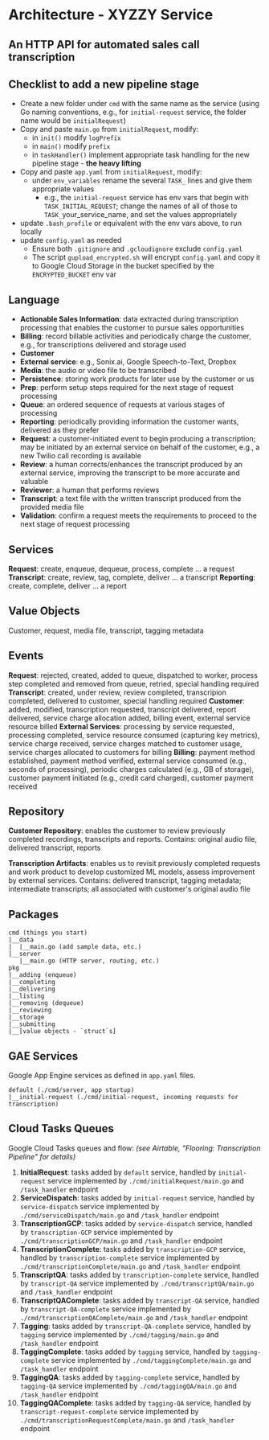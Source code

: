 # Architecture - XYZZY Service

## An HTTP API for automated sales call transcription

## Checklist to add a new pipeline stage

- Create a new folder under `cmd` with the same name as the service (using Go naming conventions, e.g., for `initial-request` service, the folder name would be `initialRequest`)
- Copy and paste `main.go` from `initialRequest`, modify:
  - in `init()` modify `logPrefix`
  - in `main()` modify `prefix`
  - in `taskHandler()` implement appropriate task handling for the new pipeline stage - **the heavy lifting**
- Copy and paste `app.yaml` from `initialRequest`, modify:
  - under `env_variables` rename the several `TASK_` lines and give them appropriate values
    - e.g., the `initial-request` service has env vars that begin with  `TASK_INITIAL_REQUEST`; change the names of all of those to `TASK_`your_service_name, and set the values appropriately
- update `.bash_profile` or equivalent with the env vars above, to run locally
- update `config.yaml` as needed
  - Ensure both `.gitignore` and `.gcloudignore` exclude `config.yaml`
  - The script `gupload_encrypted.sh` will encrypt `config.yaml` and copy it to Google Cloud Storage in the bucket specified by the `ENCRYPTED_BUCKET` env var

## Language

- **Actionable Sales Information**: data extracted during transcription processing that enables the customer to pursue sales opportunities
- **Billing**: record billable activities and periodically charge the customer, e.g., for transcriptions delivered and storage used
- **Customer**
- **External service**: e.g., Sonix.ai, Google Speech-to-Text, Dropbox
- **Media**: the audio or video file to be transcribed
- **Persistence**: storing work products for later use by the customer or us
- **Prep**: perform setup steps required for the next stage of request processing
- **Queue**: an ordered sequence of requests at various stages of processing
- **Reporting**: periodically providing information the customer wants, delivered as they prefer
- **Request**: a customer-initiated event to begin producing a transcription; may be initiated by an external service on behalf of the customer, e.g., a new Twilio call recording is available
- **Review**: a human corrects/enhances the transcript produced by an external service, improving the transcript to be more accurate and valuable
- **Reviewer**: a human that performs reviews
- **Transcript**: a text file with the written transcript produced from the provided media file
- **Validation**: confirm a request meets the requirements to proceed to the next stage of request processing

## Services

**Request**: create, enqueue, dequeue, process, complete ... a request
**Transcript**: create, review, tag, complete, deliver ... a transcript
**Reporting**: create, complete, deliver ... a report

## Value Objects

Customer, request, media file, transcript, tagging metadata

## Events

**Request**: rejected, created, added to queue, dispatched to worker, process step completed and removed from queue, retried, special handling required
**Transcript**: created, under review, review completed, transcripion completed, delivered to customer, special handling required
**Customer**: added, modified, transcription requested, transcript delivered, report delivered, service charge allocation added, billing event, external service resource billed
**External Services**: processing by service requested, processing completed, service resource consumed (capturing key metrics), service charge received, service charges matched to customer usage, service charges allocated to customers for billing
**Billing**: payment method established, payment method verified, external service consumed (e.g., seconds of processing), periodic charges calculated (e.g., GB of storage), customer payment initiated (e.g., credit card charged), customer payment received

## Repository

**Customer Repository**: enables the customer to review previously completed recordings, transcripts and reports. Contains: original audio file, delivered transcript, reports

**Transcription Artifacts**: enables us to revisit previously completed requests and work product to develop customized ML models, assess improvement by external services. Contains: delivered transcript, tagging metadata; intermediate transcripts; all associated with customer's original audio file

## Packages

``` text
cmd (things you start)
|__data
|  |__main.go (add sample data, etc.)
|__server
   |__main.go (HTTP server, routing, etc.)
pkg
|__adding (enqueue)
|__completing
|__delivering
|__listing
|__removing (dequeue)
|__reviewing
|__storage
|__submitting
|__[value objects - `struct`s]
```

## GAE Services

Google App Engine services as defined in `app.yaml` files.

``` text
default (./cmd/server, app startup)
|__initial-request (./cmd/initial-request, incoming requests for transcription)
```

## Cloud Tasks Queues

Google Cloud Tasks queues and flow: *(see Airtable, "Flooring: Transcription Pipeline" for details)*

1. **InitialRequest**: tasks added by `default` service, handled by `initial-request` service implemented by `./cmd/initialRequest/main.go` and `/task_handler` endpoint
1. **ServiceDispatch**: tasks added by `initial-request` service, handled by `service-dispatch` service implemented by `./cmd/serviceDispatch/main.go` and `/task_handler` endpoint
1. **TranscriptionGCP**: tasks added by `service-dispatch` service, handled by `transcription-GCP` service implemented by `./cmd/transcriptionGCP/main.go` and `/task_handler` endpoint
1. **TranscriptionComplete**: tasks added by `transcription-GCP` service, handled by `transcription-complete` service implemented by `./cmd/transcriptionComplete/main.go` and `/task_handler` endpoint
1. **TranscriptQA**: tasks added by `transcription-complete` service, handled by `transcript-QA` service implemented by `./cmd/transcriptQA/main.go` and `/task_handler` endpoint
1. **TranscriptQAComplete**: tasks added by `transcript-QA` service, handled by `transcript-QA-complete` service  implemented by `./cmd/transcriptionQAComplete/main.go` and `/task_handler` endpoint
1. **Tagging**: tasks added by `transcript-QA-complete` service, handled by `tagging` service implemented by `./cmd/tagging/main.go` and `/task_handler` endpoint
1. **TaggingComplete**: tasks added by `tagging` service, handled by `tagging-complete` service implemented by `./cmd/taggingComplete/main.go` and `/task_handler` endpoint
1. **TaggingQA**: tasks added by `tagging-complete` service, handled by `tagging-QA` service implemented by `./cmd/taggingQA/main.go` and `/task_handler` endpoint
1. **TaggingQAComplete**: tasks added by `tagging-QA` service, handled by `transcript-request-complete` service implemented by `./cmd/transcriptionRequestComplete/main.go` and `/task_handler` endpoint

